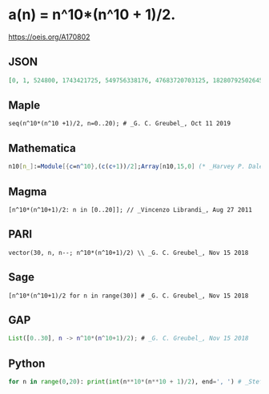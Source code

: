 # a\(n\) \= n^10\*\(n^10 \+ 1\)/2\.
https://oeis.org/A170802
## JSON
```JSON
[0, 1, 524800, 1743421725, 549756338176, 47683720703125, 1828079250264576, 39896133290043625, 576460752840294400, 6078832731271856601, 50000000005000000000, 336374997479248716901, 1916879996254696243200]
```
## Maple
```Maple
seq(n^10*(n^10 +1)/2, n=0..20); # _G. C. Greubel_, Oct 11 2019
```
## Mathematica
```Mathematica
n10[n_]:=Module[{c=n^10},(c(c+1))/2];Array[n10,15,0] (* _Harvey P. Dale_, Jul 17 2012 *)
```
## Magma
```Magma
[n^10*(n^10+1)/2: n in [0..20]]; // _Vincenzo Librandi_, Aug 27 2011
```
## PARI
```PARI
vector(30, n, n--; n^10*(n^10+1)/2) \\ _G. C. Greubel_, Nov 15 2018
```
## Sage
```Sage
[n^10*(n^10+1)/2 for n in range(30)] # _G. C. Greubel_, Nov 15 2018
```
## GAP
```GAP
List([0..30], n -> n^10*(n^10+1)/2); # _G. C. Greubel_, Nov 15 2018
```
## Python
```Python
for n in range(0,20): print(int(n**10*(n**10 + 1)/2), end=', ') # _Stefano Spezia_, Nov 15 2018
```
